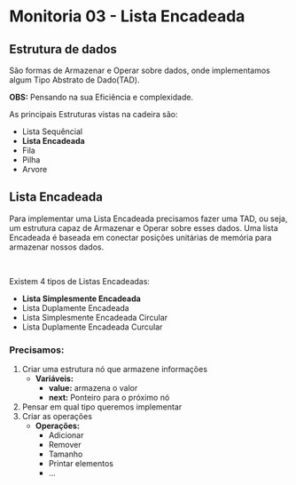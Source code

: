 # Monitoria 03 - Lista Encadeada


## Estrutura de dados
São formas de Armazenar e Operar sobre dados, onde implementamos algum Tipo Abstrato de Dado(TAD).


**OBS:** Pensando na sua Eficiência e complexidade.

As principais Estruturas vistas na cadeira são:
* Lista Sequêncial
* **Lista Encadeada** 
* Fila
* Pilha
* Arvore

## Lista Encadeada
Para implementar uma Lista Encadeada precisamos fazer uma TAD, ou seja, um estrutura capaz de Armazenar e Operar sobre esses dados. Uma lista Encadeada é baseada em conectar posições unitárias de memória para armazenar nossos dados.

<br>

Existem 4 tipos de Listas Encadeadas:
* **Lista Simplesmente Encadeada**
* Lista Duplamente Encadeada
* Lista Simplesmente Encadeada Circular
* Lista Duplamente Encadeada Curcular


### Precisamos:
1. Criar uma estrutura nó que armazene informações
    * **Variáveis:**
        * **value:** armazena o valor
        * **next:** Ponteiro para o próximo nó
2. Pensar em qual tipo queremos implementar
3. Criar as operações 
    * **Operações:**
        * Adicionar
        * Remover
        * Tamanho
        * Printar elementos       
        * ...